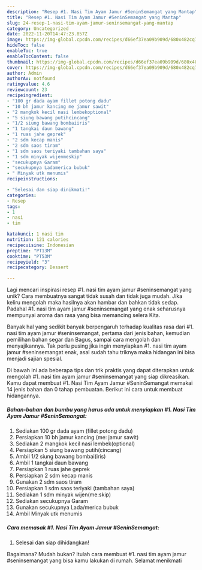 ```yaml
---
description: "Resep #1. Nasi Tim Ayam Jamur #SeninSemangat yang Mantap"
title: "Resep #1. Nasi Tim Ayam Jamur #SeninSemangat yang Mantap"
slug: 24-resep-1-nasi-tim-ayam-jamur-seninsemangat-yang-mantap
category: Uncategorized
date: 2022-11-20T14:47:23.857Z
image: https://img-global.cpcdn.com/recipes/d66ef37ea09b909d/680x482cq70/1-nasi-tim-ayam-jamur-seninsemangat-foto-resep-utama.jpg
hideToc: false
enableToc: true
enableTocContent: false
thumbnail: https://img-global.cpcdn.com/recipes/d66ef37ea09b909d/680x482cq70/1-nasi-tim-ayam-jamur-seninsemangat-foto-resep-utama.jpg
cover: https://img-global.cpcdn.com/recipes/d66ef37ea09b909d/680x482cq70/1-nasi-tim-ayam-jamur-seninsemangat-foto-resep-utama.jpg
author: Admin
authorAv: notfound
ratingvalue: 4.6
reviewcount: 23
recipeingredient:
- "100 gr dada ayam fillet potong dadu"
- "10 bh jamur kancing me jamur sawit"
- "2 mangkok kecil nasi lembekoptional"
- "5 siung bawang putihcincang"
- "1/2 siung bawang bombaiiris"
- "1 tangkai daun bawang"
- "1 ruas jahe geprek"
- "2 sdm kecap manis"
- "2 sdm saos tiram"
- "1 sdm saos teriyaki tambahan saya"
- "1 sdm minyak wijenmeskip"
- "secukupnya Garam"
- "secukupnya Ladamerica bubuk"
- " Minyak utk menumis"
recipeinstructions:

- "Selesai dan siap dinikmati!"
categories:
- Resep
tags:
- 1
- nasi
- tim

katakunci: 1 nasi tim 
nutrition: 121 calories
recipecuisine: Indonesian
preptime: "PT13M"
cooktime: "PT53M"
recipeyield: "3"
recipecategory: Dessert

---
```





Lagi mencari inspirasi resep #1. nasi tim ayam jamur #seninsemangat yang unik? Cara membuatnya sangat tidak susah dan tidak juga mudah. Jika keliru mengolah maka hasilnya akan hambar dan bahkan tidak sedap. Padahal #1. nasi tim ayam jamur #seninsemangat yang enak seharusnya mempunyai aroma dan rasa yang bisa memancing selera Kita.





Banyak hal yang sedikit banyak berpengaruh terhadap kualitas rasa dari #1. nasi tim ayam jamur #seninsemangat, pertama dari jenis bahan, kemudian pemilihan bahan segar dan Bagus, sampai cara mengolah dan menyajikannya. Tak perlu pusing jika ingin menyiapkan #1. nasi tim ayam jamur #seninsemangat enak,      asal sudah tahu triknya maka hidangan ini bisa menjadi sajian spesial.





















Di bawah ini ada beberapa tips dan trik praktis yang dapat diterapkan untuk mengolah #1. nasi tim ayam jamur #seninsemangat yang siap dikreasikan. Kamu dapat membuat #1. Nasi Tim Ayam Jamur #SeninSemangat memakai 14 jenis bahan dan 0 tahap pembuatan. Berikut ini cara untuk membuat hidangannya.

<!--inarticleads1-->

##### Bahan-bahan dan bumbu yang harus ada untuk menyiapkan #1. Nasi Tim Ayam Jamur #SeninSemangat:

1. Sediakan 100 gr dada ayam (fillet potong dadu)
1. Persiapkan 10 bh jamur kancing (me: jamur sawit)
1. Sediakan 2 mangkok kecil nasi lembek(optional)
1. Persiapkan 5 siung bawang putih(cincang)
1. Ambil 1/2 siung bawang bombai(iris)
1. Ambil 1 tangkai daun bawang
1. Persiapkan 1 ruas jahe geprek
1. Persiapkan 2 sdm kecap manis
1. Gunakan 2 sdm saos tiram
1. Persiapkan 1 sdm saos teriyaki (tambahan saya)
1. Sediakan 1 sdm minyak wijen(me:skip)
1. Sediakan secukupnya Garam
1. Gunakan secukupnya Lada/merica bubuk
1. Ambil  Minyak utk menumis




<!--inarticleads2-->

##### Cara memasak #1. Nasi Tim Ayam Jamur #SeninSemangat:


1. Selesai dan siap dihidangkan!



Bagaimana? Mudah bukan? Itulah cara membuat #1. nasi tim ayam jamur #seninsemangat yang bisa kamu lakukan di rumah. Selamat menikmati
